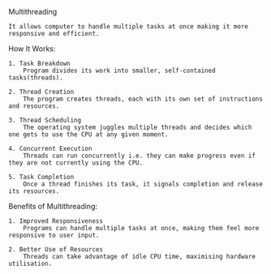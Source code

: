 Multithreading

    It allows computer to handle multiple tasks at once making it more responsive and efficient.

How It Works:

    1. Task Breakdown
        Program divides its work into smaller, self-contained tasks(threads).

    2. Thread Creation
        The program creates threads, each with its own set of instructions and resources.

    3. Thread Scheduling
        The operating system juggles multiple threads and decides which one gets to use the CPU at any given moment.

    4. Concurrent Execution
        Threads can run concurrently i.e. they can make progress even if they are not currently using the CPU.

    5. Task Completion
        Once a thread finishes its task, it signals completion and release its resources.


Benefits of Multithreading:

    1. Improved Responsiveness
        Programs can handle multiple tasks at once, making them feel more responsive to user input.

    2. Better Use of Resources
        Threads can take advantage of idle CPU time, maximising hardware utilisation.